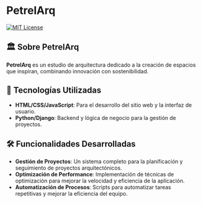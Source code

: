 # PetrelArq 
[![MIT License](https://img.shields.io/badge/license-MIT-brightgreen)](LICENSE)

## 🏛️ Sobre PetrelArq
**PetrelArq** es un estudio de arquitectura dedicado a la creación de espacios que inspiran, combinando innovación con sostenibilidad.

 ## 🚀 Tecnologías Utilizadas 
  - **HTML/CSS/JavaScript**: Para el desarrollo del sitio web y la interfaz de usuario.
  - **Python/Django**: Backend y lógica de negocio para la gestión de proyectos.

 ## 🛠️ Funcionalidades Desarrolladas
  - **Gestión de Proyectos**: Un sistema completo para la planificación y seguimiento de proyectos arquitectónicos.
  - **Optimización de Performance**: Implementación de técnicas de optimización para mejorar la velocidad y eficiencia de la aplicación.
  - **Automatización de Procesos**: Scripts para automatizar tareas repetitivas y mejorar la eficiencia del equipo.
